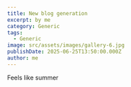 ```yaml
---
title: New blog generation
excerpt: by me
category: Generic
tags:
  - Generic
image: src/assets/images/gallery-6.jpg
publishDate: 2025-06-25T13:50:00.000Z
author: me
---
```

Feels like summer
